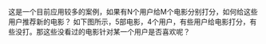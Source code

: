 这是一个目前应用较多的案例，如果有N个用户给M个电影分别打分，如何给这些用户推荐新的电影？
如下图所示，5部电影，4个用户，有些用户给电影打分，有些没打。那这些没看过的电影针对某一个用户是否喜欢呢？
